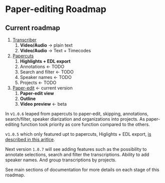 # Paper-editing Roadmap

## Current roadmap

1. [Transcriber](../../transcriptions/transcriber/) 
   1. **Video/Audio** → plain text
   2. **Video/Audio** → Text + Timecodes
2. [Papercuts](../../papercuts/papercuts/)
   1. **Highlights + EDL export** 
   2. Annotations ←  TODO
   3. Search and filter ←  TODO
   4. Speaker names ← TODO
   5. Projects ← TODO
3. [Paper-edit](../../paper-edit/paper-edit/)  ← current version
   1. **Paper-edit view** 
   2. **Outline**
   3. **Video preview** ← beta

In v`1.0.6` leaped from papercuts to paper-edit, skipping, annotations, search/filter, speaker diarization and organizations into projects. As paper-editing function took priority as core function compared to the others.

v`1.0.5` which only featured upt to papercuts, Higlights + EDL export, [is described in this aritlce](https://product.voxmedia.com/2016/11/22/13669486/faster-video-editing).

Next version `1.0.7` will see adding features such as the possibility to annotate selections, search and filter the transcriptions. Ability to add speaker names. And group transcriptions by projects.

See main sections of documentation for more details on each stage of this roadmap.

